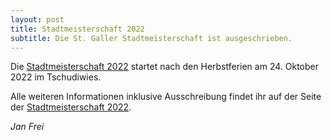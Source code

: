 ```yaml
---
layout: post
title: Stadtmeisterschaft 2022
subtitle: Die St. Galler Stadtmeisterschaft ist ausgeschrieben.
---
```


Die [Stadtmeisterschaft 2022](/turniere/stadtmeisterschaft/2022) startet nach den Herbstferien am 24. Oktober 2022 im Tschudiwies.

Alle weiteren Informationen inklusive Ausschreibung findet ihr auf der Seite der [Stadtmeisterschaft 2022](/turniere/stadtmeisterschaft/2022).

_Jan Frei_
